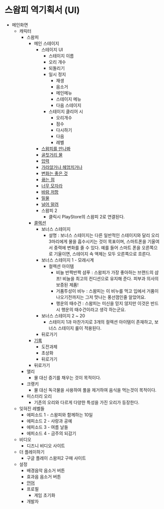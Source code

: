 ﻿# 스왐피 역기획서 (UI)
* 메인화면
  * 캐릭터
    * 스왐피
      * 메인 스테이지
        * 스테이지 UI
          * 스테이지 이름
          * 오리 개수
          * 되돌리기
          * 일시 정지
            * 재생
            * 음소거
            * 메인메뉴
            * 스테이지 메뉴
            * 다음 스테이지
          * 스테이지 클리어 시
            * 오리개수
            * 점수
            * 다시하기
            * 다음
            * 레벨
        * [스왐피를 만나봐](https://github.com/Pneum4/UOS-CatLovingParty/blob/master/스왐피_역기획서/스왐피_스테이지/스왐피를_만나봐.md)
        * [골칫거리 물](https://github.com/Pneum4/UOS-CatLovingParty/blob/master/스왐피_역기획서/스왐피_스테이지/골칫거리_물.md)
        * [압력](https://github.com/Pneum4/UOS-CatLovingParty/blob/master/스왐피_역기획서/스왐피_스테이지/압력.md)
        * [가라앉거나 헤엄치거나](https://github.com/Pneum4/UOS-CatLovingParty/blob/master/스왐피_역기획서/스왐피_스테이지/가라앉거나_헤엄치거나.md)
        * [변화는 좋은 것](https://github.com/Pneum4/UOS-CatLovingParty/blob/master/스왐피_역기획서/스왐피_스테이지/변화는_좋은_것.md)
        * [끓는 점](https://github.com/Pneum4/UOS-CatLovingParty/blob/master/스왐피_역기획서/스왐피_스테이지/끓는_점.md)
        * [너무 모자라](https://github.com/Pneum4/UOS-CatLovingParty/blob/master/스왐피_역기획서/스왐피_스테이지/너무_모자라.md)
        * [바람 저항](https://github.com/Pneum4/UOS-CatLovingParty/blob/master/스왐피_역기획서/스왐피_스테이지/바람_저항.md)
        * [밀물](https://github.com/Pneum4/UOS-CatLovingParty/blob/master/스왐피_역기획서/스왐피_스테이지/밀물.md)
        * [널어 말려](https://github.com/Pneum4/UOS-CatLovingParty/blob/master/스왐피_역기획서/스왐피_스테이지/널어_말려.md)
        * 스왐피 2
          * 클릭시 PlayStore의 스왐피 2로 연결된다.
      * [콜렉션](https://github.com/Pneum4/UOS-CatLovingParty/blob/master/스왐피_역기획서/컬렉션.md)
        * 보너스 스테이지
          * 설명 : 보너스 스테이지는 다른 일반적인 스테이지와 달리 오리 3마리에게 물을 흡수시키는 것이 목표이며, 스마트폰을 기울여서 중력에 변화를 줄 수 있다. 예를 들어 스마트 폰을 오른쪽으로 기울이면, 스테이지 속 액체는 모두 오른쪽으로 흐른다.
        * 보너스 스테이지 1 - 모래시계
          * 컬렉션 아이템
            * 비늘 반짝반짝 샴푸 : 스왐피가 가장 좋아하는 브랜드의 샴프! 비늘을 최고의 컨디션으로 유지해 준다. 피부과 의사의 보증된 제품!
            * 거품투성이 비누 : 스왐피는 이 비누를 먹고 입에서 거품이 나오기전까지는 그저 맛나는 풍선껌인줄 알았어요.
            * 행운의 때수건 : 스왐피는 미신을 믿지 않지만 이것은 반드시 행운의 때수건이라고 생각 하는군요.
        * 보너스 스테이지 2 ~ 20
          * 스테이지 1과 마찬가지로 3개의 컬렉션 아이템이 존재하고, 보너스 스테이지 룰이 적용된다.
        * 뒤로가기
      * [기록](https://github.com/Pneum4/UOS-CatLovingParty/blob/master/스왐피_역기획서/기록.md)
        * 도전과제
        * 초상화
        * 뒤로가기
      * 뒤로가기
    * 앨리
      * 물 대신 증기를 채우는 것이 목적이다.
    * 크랭키
      * 물 대신 독극물을 사용하여 풀을 제거하여 음식을 먹는것이 목적이다.
    * 미스터리 오리
      * 기존의 오리와 다르게 다양한 특성을 가진 오리가 등장한다.
  * 잊혀진 레벨들
    * 에피소드 1 - 스왐피와 함께하는 10일
    * 에피소드 2 - 사랑과 공예
    * 에피소드 3 - 여름 날들
    * 에피소드 4 - 금주의 되감기
  * 비디오
    * 디즈니 비디오 사이트
  * 더 플레이하기
    * 구글 플레이 스왐피2 구매 사이트
  * 설정
    * 배경음악 음소거 버튼
    * 효과음 음소거 버튼
    * [언어](https://github.com/Pneum4/UOS-CatLovingParty/blob/master/스왐피_역기획서/언어.md)
    * 프로필
      * 게임 초기화
    * 개발자

